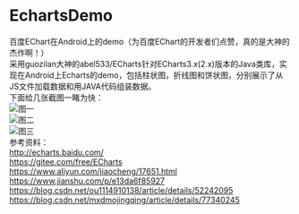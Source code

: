 # EchartsDemo
百度EChart在Android上的demo（为百度EChart的开发者们点赞，真的是大神的杰作啊！）<br>
采用guozilan大神的abel533/ECharts针对ECharts3.x(2.x)版本的Java类库，实现在Android上Echarts的demo，包括柱状图，折线图和饼状图，分别展示了从JS文件加载数据和用JAVA代码组装数据。<br>
下面给几张截图一睹为快：<br>
![图一](https://github.com/tianyalu/EchartsDemo/tree/master/app/src/main/screenShots/1.png)<br>
![图二](https://github.com/tianyalu/EchartsDemo/tree/master/app/src/main/screenShots/2.png)<br>
![图三](https://github.com/tianyalu/EchartsDemo/tree/master/app/src/main/screenShots/3.png)<br>
参考资料：<br>
http://echarts.baidu.com/<br>
https://gitee.com/free/ECharts<br>
https://www.aliyun.com/jiaocheng/17651.html<br>
https://www.jianshu.com/p/e13da6f85927<br>
https://blog.csdn.net/ou1114910138/article/details/52242095<br>
https://blog.csdn.net/mxdmojingqing/article/details/77340245<br>
